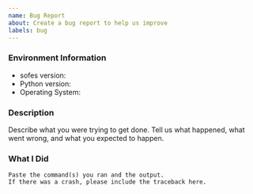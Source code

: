 ```yaml
---
name: Bug Report
about: Create a bug report to help us improve
labels: bug
---
```


<!-- Please search existing issues to avoid creating duplicates. -->

### Environment Information

-   sofes version:
-   Python version:
-   Operating System:

### Description

Describe what you were trying to get done.
Tell us what happened, what went wrong, and what you expected to happen.

### What I Did

```
Paste the command(s) you ran and the output.
If there was a crash, please include the traceback here.
```

